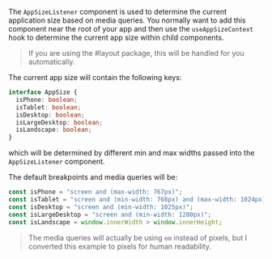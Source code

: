The `AppSizeListener` component is used to determine the current application
size based on media queries. You normally want to add this component near the
root of your app and then use the `useAppSizeContext` hook to determine the
current app size within child components.

> If you are using the #layout package, this will be handled for you
> automatically.

The current app size will contain the following keys:

```ts
interface AppSize {
  isPhone: boolean;
  isTablet: boolean;
  isDesktop: boolean;
  isLargeDesktop: boolean;
  isLandscape: boolean;
}
```

which will be determined by different min and max widths passed into the
`AppSizeListener` component.

The default breakpoints and media queries will be:

```ts
const isPhone = "screen and (max-width: 767px)";
const isTablet = "screen and (min-width: 768px) and (max-width: 1024px)";
const isDesktop = "screen and (min-width: 1025px)";
const isLargeDesktop = "screen and (min-width: 1280px)";
const isLandscape = window.innerWidth > window.innerHeight;
```

> The media queries will actually be using `em` instead of pixels, but I
> converted this example to pixels for human readability.
